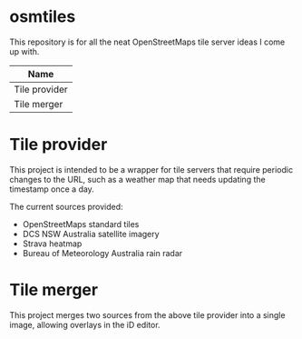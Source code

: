 # osmtiles

This repository is for all the neat OpenStreetMaps tile server ideas I come up with.

|Name|
|-|
|Tile provider|
|Tile merger|

# Tile provider

This project is intended to be a wrapper for tile servers that require periodic changes to the URL, such as a weather map that needs updating the timestamp once a day.

The current sources provided:
- OpenStreetMaps standard tiles
- DCS NSW Australia satellite imagery
- Strava heatmap
- Bureau of Meteorology Australia rain radar


# Tile merger

This project merges two sources from the above tile provider into a single image, allowing overlays in the iD editor.
